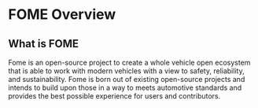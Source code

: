 # FOME Overview

## What is FOME

Fome is an open-source project to create a whole vehicle open ecosystem that is able to work with modern vehicles with a view to safety, reliability, and sustainability. Fome is born out of existing open-source projects and intends to build upon those in a way to meets automotive standards and provides the best possible experience for users and contributors.
